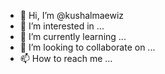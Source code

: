 - 👋 Hi, I’m @kushalmaewiz
- 👀 I’m interested in ...
- 🌱 I’m currently learning ...
- 💞️ I’m looking to collaborate on ...
- 📫 How to reach me ...

<!---
kushalmaewiz/kushalmaewiz is a ✨ special ✨ repository because its `README.md` (this file) appears on your GitHub profile.
You can click the Preview link to take a look at your changes.
--->
